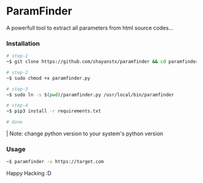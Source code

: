 # ParamFinder

A powerfull tool to extract all parameters from html source codes...

### Installation
```bash
# step-1
~$ git clone https://github.com/shayanstx/paramfinder && cd paramfinder

# step-2
~$ sudo chmod +x paramfinder.py

# step-3
~$ sudo ln -s $(pwd)/paramfinder.py /usr/local/bin/paramfinder

# step-4
~$ pip3 install -r requirements.txt

# done
```
| Note: change python version to your system's python version

### Usage
```bash
~$ paramfinder -u https://target.com
```

Happy Hacking :D
